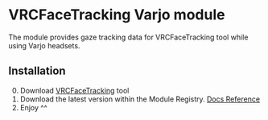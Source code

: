 # VRCFaceTracking Varjo module

The module provides gaze tracking data for VRCFaceTracking tool while using Varjo headsets.

## Installation

0. Download [VRCFaceTracking](https://github.com/benaclejames/VRCFaceTracking) tool
1. Download the latest version within the Module Registry. [Docs Reference](https://docs.vrcft.io/docs/hardware/varjo)
2. Enjoy ^^
